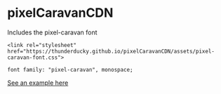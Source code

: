 # pixelCaravanCDN

Includes the pixel-caravan font
```
<link rel="stylesheet" href="https://thunderducky.github.io/pixelCaravanCDN/assets/pixel-caravan-font.css">

font family: "pixel-caravan", monospace;
```

[See an example here](https://thunderducky.github.io/pixelCaravanCDN/)
